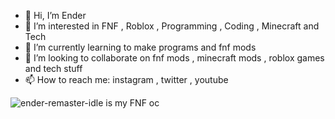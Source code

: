 - 👋 Hi, I’m Ender
- 👀 I’m interested in FNF , Roblox , Programming , Coding , Minecraft and Tech
- 🌱 I’m currently learning to make programs and fnf mods
- 💞️ I’m looking to collaborate on fnf mods , minecraft mods , roblox games and tech stuff
- 📫 How to reach me: instagram , twitter , youtube

<!---
Ender/Enderman2452633YT is a ✨ special ✨ repository because its `README.md` (this file) appears on your GitHub profile.
You can click the Preview link to take a look at your changes.
--->
![ender-remaster-idle](https://user-images.githubusercontent.com/103882226/163711032-60ad6d1c-7ef6-4f8e-a20a-db435a348fc5.png) is my FNF oc
